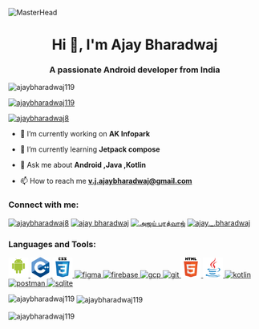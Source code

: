 ![MasterHead](https://raw.githubusercontent.com/sagar-viradiya/sagar-viradiya/master/resources/banner.png)
<h1 align="center">Hi 👋, I'm Ajay Bharadwaj</h1>
<h3 align="center">A passionate Android developer from India</h3>

<p align="left"> <img src="https://komarev.com/ghpvc/?username=ajaybharadwaj119&label=Profile%20views&color=0e75b6&style=flat" alt="ajaybharadwaj119" /> </p>

<p align="left"> <a href="https://github.com/ryo-ma/github-profile-trophy"><img src="https://github-profile-trophy.vercel.app/?username=ajaybharadwaj119" alt="ajaybharadwaj119" /></a> </p>

<p align="left"> <a href="https://twitter.com/ajaybharadwaj8" target="blank"><img src="https://img.shields.io/twitter/follow/ajaybharadwaj8?logo=twitter&style=for-the-badge" alt="ajaybharadwaj8" /></a> </p>

- 🔭 I’m currently working on **AK Infopark**

- 🌱 I’m currently learning **Jetpack compose**

- 💬 Ask me about **Android ,Java ,Kotlin**

- 📫 How to reach me **v.j.ajaybharadwaj@gmail.com**

<h3 align="left">Connect with me:</h3>
<p align="left">
<a href="https://twitter.com/ajaybharadwaj8" target="blank"><img align="center" src="https://raw.githubusercontent.com/rahuldkjain/github-profile-readme-generator/master/src/images/icons/Social/twitter.svg" alt="ajaybharadwaj8" height="30" width="40" /></a>
<a href="https://linkedin.com/in/ajay bharadwaj" target="blank"><img align="center" src="https://raw.githubusercontent.com/rahuldkjain/github-profile-readme-generator/master/src/images/icons/Social/linked-in-alt.svg" alt="ajay bharadwaj" height="30" width="40" /></a>
<a href="https://fb.com/அஜய் பரத்வாஜ்" target="blank"><img align="center" src="https://raw.githubusercontent.com/rahuldkjain/github-profile-readme-generator/master/src/images/icons/Social/facebook.svg" alt="அஜய் பரத்வாஜ்" height="30" width="40" /></a>
<a href="https://instagram.com/ajay._.bharadwaj" target="blank"><img align="center" src="https://raw.githubusercontent.com/rahuldkjain/github-profile-readme-generator/master/src/images/icons/Social/instagram.svg" alt="ajay._.bharadwaj" height="30" width="40" /></a>
</p>

<h3 align="left">Languages and Tools:</h3>
<p align="left"> <a href="https://developer.android.com" target="_blank" rel="noreferrer"> <img src="https://raw.githubusercontent.com/devicons/devicon/master/icons/android/android-original-wordmark.svg" alt="android" width="40" height="40"/> </a> <a href="https://www.w3schools.com/cpp/" target="_blank" rel="noreferrer"> <img src="https://raw.githubusercontent.com/devicons/devicon/master/icons/cplusplus/cplusplus-original.svg" alt="cplusplus" width="40" height="40"/> </a> <a href="https://www.w3schools.com/css/" target="_blank" rel="noreferrer"> <img src="https://raw.githubusercontent.com/devicons/devicon/master/icons/css3/css3-original-wordmark.svg" alt="css3" width="40" height="40"/> </a> <a href="https://www.figma.com/" target="_blank" rel="noreferrer"> <img src="https://www.vectorlogo.zone/logos/figma/figma-icon.svg" alt="figma" width="40" height="40"/> </a> <a href="https://firebase.google.com/" target="_blank" rel="noreferrer"> <img src="https://www.vectorlogo.zone/logos/firebase/firebase-icon.svg" alt="firebase" width="40" height="40"/> </a> <a href="https://cloud.google.com" target="_blank" rel="noreferrer"> <img src="https://www.vectorlogo.zone/logos/google_cloud/google_cloud-icon.svg" alt="gcp" width="40" height="40"/> </a> <a href="https://git-scm.com/" target="_blank" rel="noreferrer"> <img src="https://www.vectorlogo.zone/logos/git-scm/git-scm-icon.svg" alt="git" width="40" height="40"/> </a> <a href="https://www.w3.org/html/" target="_blank" rel="noreferrer"> <img src="https://raw.githubusercontent.com/devicons/devicon/master/icons/html5/html5-original-wordmark.svg" alt="html5" width="40" height="40"/> </a> <a href="https://www.java.com" target="_blank" rel="noreferrer"> <img src="https://raw.githubusercontent.com/devicons/devicon/master/icons/java/java-original.svg" alt="java" width="40" height="40"/> </a> <a href="https://kotlinlang.org" target="_blank" rel="noreferrer"> <img src="https://www.vectorlogo.zone/logos/kotlinlang/kotlinlang-icon.svg" alt="kotlin" width="40" height="40"/> </a> <a href="https://postman.com" target="_blank" rel="noreferrer"> <img src="https://www.vectorlogo.zone/logos/getpostman/getpostman-icon.svg" alt="postman" width="40" height="40"/> </a> <a href="https://www.sqlite.org/" target="_blank" rel="noreferrer"> <img src="https://www.vectorlogo.zone/logos/sqlite/sqlite-icon.svg" alt="sqlite" width="40" height="40"/> </a> </p>

<p><img align="left" src="https://github-readme-stats.vercel.app/api/top-langs?username=ajaybharadwaj119&show_icons=true&locale=en&layout=compact" alt="ajaybharadwaj119" /></p>

<p>&nbsp;<img align="center" src="https://github-readme-stats.vercel.app/api?username=ajaybharadwaj119&show_icons=true&locale=en" alt="ajaybharadwaj119" /></p>

<p><img align="center" src="https://github-readme-streak-stats.herokuapp.com/?user=ajaybharadwaj119&" alt="ajaybharadwaj119" /></p>
